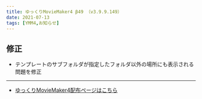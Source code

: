 ```yaml
---
title: ゆっくりMovieMaker4 β49 （v3.9.9.149）
date: 2021-07-13
tags: [YMM4,お知らせ]
---
```

## 修正
- テンプレートのサブフォルダが指定したフォルダ以外の場所にも表示される問題を修正
---

- [ゆっくりMovieMaker4配布ページはこちら](../index.md)